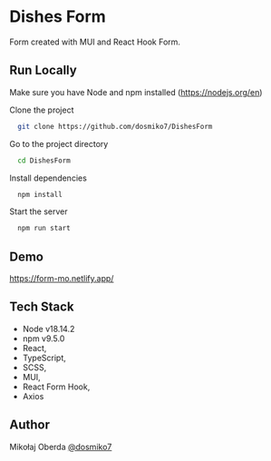 
# Dishes Form

Form created with MUI and React Hook Form.





## Run Locally

Make sure you have Node and npm installed (https://nodejs.org/en)

Clone the project

```bash
  git clone https://github.com/dosmiko7/DishesForm
```

Go to the project directory

```bash
  cd DishesForm
```

Install dependencies

```bash
  npm install
```

Start the server

```bash
  npm run start
```


## Demo

https://form-mo.netlify.app/


## Tech Stack
- Node v18.14.2
- npm v9.5.0
- React, 
- TypeScript, 
- SCSS, 
- MUI, 
- React Form Hook, 
- Axios



## Author

Mikołaj Oberda 
[@dosmiko7](https://www.github.com/dosmiko7)

